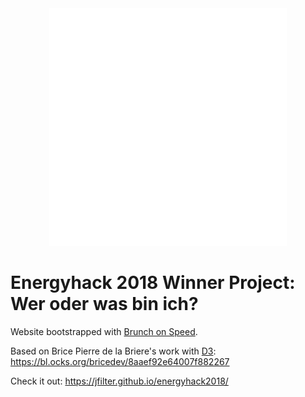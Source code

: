 <div align="center">
  <img src="preview.gif" alt="Energyhack 2018 Winner Project: Wer oder was bin ich">
</div>

# Energyhack 2018 Winner Project: Wer oder was bin ich?

Website bootstrapped with [Brunch on Speed](https://github.com/jfilter/brunch-on-speed).

Based on Brice Pierre de la Briere's work with [D3](https://d3js.org/): https://bl.ocks.org/bricedev/8aaef92e64007f882267

Check it out: https://jfilter.github.io/energyhack2018/
